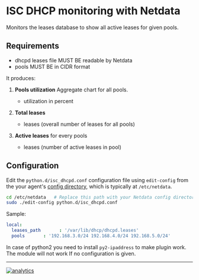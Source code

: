 <!--
---
title: "ISC DHCP monitoring with Netdata"
custom_edit_url: https://github.com/netdata/netdata/edit/master/collectors/python.d.plugin/isc_dhcpd/README.md
sidebar_label: "isc_dhcpd"
---
-->

# ISC DHCP monitoring with Netdata

Monitors the leases database to show all active leases for given pools.

## Requirements

-   dhcpd leases file MUST BE readable by Netdata
-   pools MUST BE in CIDR format

It produces:

1.  **Pools utilization** Aggregate chart for all pools.

    -   utilization in percent

2.  **Total leases**

    -   leases (overall number of leases for all pools)

3.  **Active leases** for every pools

    -   leases (number of active leases in pool)

## Configuration

Edit the `python.d/isc_dhcpd.conf` configuration file using `edit-config` from the your agent's [config
directory](/docs/step-by-step/step-04.md#find-your-netdataconf-file), which is typically at `/etc/netdata`.

```bash
cd /etc/netdata   # Replace this path with your Netdata config directory, if different
sudo ./edit-config python.d/isc_dhcpd.conf
```

Sample:

```yaml
local:
  leases_path       : '/var/lib/dhcp/dhcpd.leases'
  pools       : '192.168.3.0/24 192.168.4.0/24 192.168.5.0/24'
```

In case of python2 you need to  install `py2-ipaddress` to make plugin work.
The module will not work If no configuration is given.

---

[![analytics](https://www.google-analytics.com/collect?v=1&aip=1&t=pageview&_s=1&ds=github&dr=https%3A%2F%2Fgithub.com%2Fnetdata%2Fnetdata&dl=https%3A%2F%2Fmy-netdata.io%2Fgithub%2Fcollectors%2Fpython.d.plugin%2Fisc_dhcpd%2FREADME&_u=MAC~&cid=5792dfd7-8dc4-476b-af31-da2fdb9f93d2&tid=UA-64295674-3)](<>)
